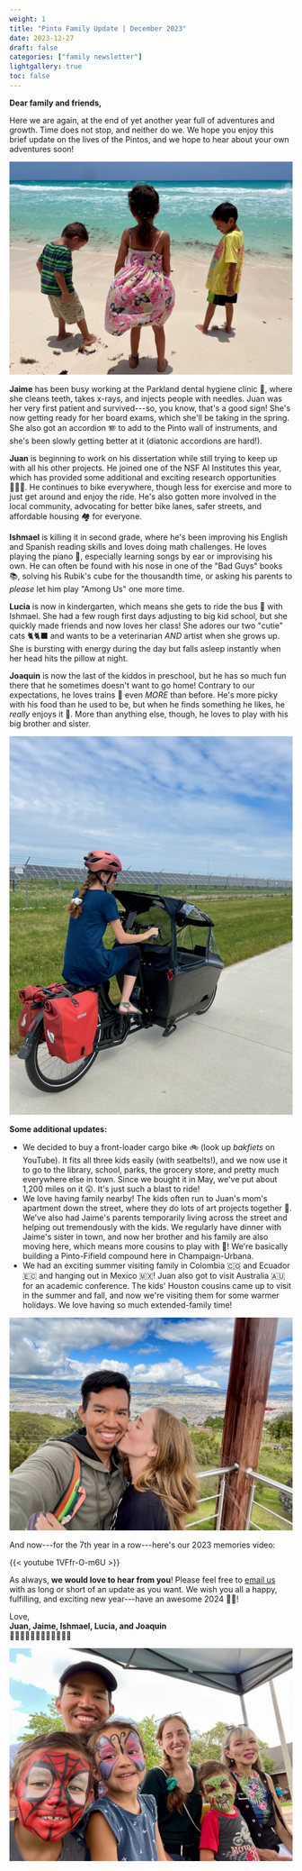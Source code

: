 ```yaml
---
weight: 1
title: "Pinto Family Update | December 2023"
date: 2023-12-27
draft: false
categories: ["family newsletter"]
lightgallery: true
toc: false
---
```


**Dear family and friends,**

Here we are again, at the end of yet another year full of adventures and growth. Time does not stop, and neither do we. We hope you enjoy this brief update on the lives of the Pintos, and we hope to hear about your own adventures soon!

![](2023-12_1.jpg "Enjoying sandy beaches and clear blue waters in Cancun, Mexico.")

**Jaime** has been busy working at the Parkland dental hygiene clinic 🦷, where she cleans teeth, takes x-rays, and injects people with needles. Juan was her very first patient and survived---so, you know, that's a good sign! She's now getting ready for her board exams, which she'll be taking in the spring. She also got an accordion 🪗 to add to the Pinto wall of instruments, and she's been slowly getting better at it (diatonic accordions are hard!).

**Juan** is beginning to work on his dissertation while still trying to keep up with all his other projects. He joined one of the NSF AI Institutes this year, which has provided some additional and exciting research opportunities 👨🏾‍💻. He continues to bike everywhere, though less for exercise and more to just get around and enjoy the ride. He's also gotten more involved in the local community, advocating for better bike lanes, safer streets, and affordable housing 🏘️ for everyone.

**Ishmael** is killing it in second grade, where he's been improving his English and Spanish reading skills and loves doing math challenges. He loves playing the piano 🎹, especially learning songs by ear or improvising his own. He can often be found with his nose in one of the "Bad Guys" books 📚, solving his Rubik's cube for the thousandth time, or asking his parents to *please* let him play "Among Us" one more time.

**Lucia** is now in kindergarten, which means she gets to ride the bus 🚌 with Ishmael. She had a few rough first days adjusting to big kid school, but she quickly made friends and now loves her class! She adores our two "cutie" cats 🐈🐈‍⬛ and wants to be a veterinarian *AND* artist when she grows up. She is bursting with energy during the day but falls asleep instantly when her head hits the pillow at night.

**Joaquin** is now the last of the kiddos in preschool, but he has so much fun there that he sometimes doesn't want to go home! Contrary to our expectations, he loves trains 🚂 even *MORE* than before. He's more picky with his food than he used to be, but when he finds something he likes, he *really* enjoys it 🌮. More than anything else, though, he loves to play with his big brother and sister.

![](2023-12_2.jpg "Just another weekend grocery run on our new family vehicle (sans kiddos).")


**Some additional updates:**

- We decided to buy a front-loader cargo bike 🚲 (look up *bakfiets* on YouTube). It fits all three kids easily (with seatbelts!), and we now use it to go to the library, school, parks, the grocery store, and pretty much everywhere else in town. Since we bought it in May, we've put about 1,200 miles on it 😲. It's just such a blast to ride!
- We love having family nearby! The kids often run to Juan's mom's apartment down the street, where they do lots of art projects together 🎨. We've also had Jaime's parents temporarily living across the street and helping out tremendously with the kids. We regularly have dinner with Jaime's sister in town, and now her brother and his family are also moving here, which means more cousins to play with 🎉! We're basically building a Pinto-Fifield compound here in Champaign-Urbana.
- We had an exciting summer visiting family in Colombia 🇨🇴 and Ecuador 🇪🇨 and hanging out in Mexico 🇲🇽! Juan also got to visit Australia 🇦🇺 for an academic conference. The kids' Houston cousins came up to visit in the summer and fall, and now we're visiting them for some warmer holidays. We love having so much extended-family time!

![](2023-12_3.jpg "Beautiful Ambato, Ecuador.")

And now---for the 7th year in a row---here's our 2023 memories video:

{{< youtube 1VFfr-O-m6U >}}

As always, **we would love to hear from you**! Please feel free to [email us](mailto:family@jdpinto.com) with as long or short of an update as you want. We wish you all a happy, fulfilling, and exciting new year---have an awesome 2024 🎉🍾!


Love,\
**Juan, Jaime, Ishmael, Lucia, and Joaquin**\
👨🏽👩🏼👦🏻👧🏻👶🏻🐱🐱


![](2023-12_4.jpg "Face painting at the Champaign-Urbana Days festival!")
